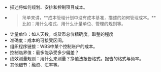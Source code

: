 - 描述将如何规划、安排和控制项目成本。
- > 简单来讲，**成本管理计划中没有成本基准，描述的如何管理成本。**比如：用什么格式、用什么计量单位、管理的规则等。
- 计量单位：如人天数，或货币总价精确度。取整的程度
- 准确度：成本的可接受区间。
- 组织程序链接：WBS中某个控制账户的成本。
- 控制临界值：最多能承受多少偏差？
- 绩效测量规则：用什么来测量？挣值法报告格式。报告的格式与频率。
- 其他细节：融资、汇率等。